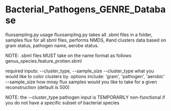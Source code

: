 # Bacterial_Pathogens_GENRE_Database
fluxsampling.py usage
fluxsampling.py takes all .sbml files in a folder, samples flux for all sbml files, performs NMDS,
#and clusters data based on gram status, pathogen name, aerobe status.

NOTE: .sbml files MUST take on the name format as follows
      genus_species.feature_protien.sbml

required inputs: --cluster_type, --sample_size
    --cluster_type
          what you would like to color clusters by. options include: 'gram', 'pathogen', 'aerobic'
    --sample_size
          how mnay flux samples would you like to take for a given reconstruction (default is 500)

NOTE: the --cluster_type pathogen input is TEMPORARILY non-functional if you do not have a specific 
      subset of bacterial species
